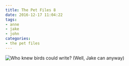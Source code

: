 ```yaml
---
title: The Pet Files 8
date: 2016-12-17 11:04:22
tags:
- anne
- jake
- john
categories:
- the pet files
---
```

<img alt="Who knew birds could write? (Well, Jake can anyway)" src="/binville018.png">
